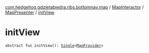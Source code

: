 [com.hedgehog.gdzietabiedra.ribs.bottomnav.map](../../index.md) / [MapInteractor](../index.md) / [MapPresenter](index.md) / [initView](./init-view.md)

# initView

`abstract fun initView(): `[`Single`](http://reactivex.io/RxJava/javadoc/io/reactivex/Single.html)`<`[`MapProvider`](../../../com.hedgehog.gdzietabiedra.appservice.map/-map-provider/index.md)`>`